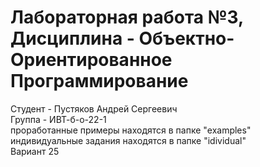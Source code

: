 # Лабораторная работа №3, Дисциплина - Объектно-Ориентированное Программирование
Студент - Пустяков Андрей Сергеевич
<br>
Группа - ИВТ-б-о-22-1
<br>
проработанные примеры находятся в папке "examples"
<br>
индивидуальные задания находятся в папке "idividual"
<br>
Вариант 25
